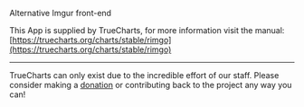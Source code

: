 Alternative Imgur front-end

This App is supplied by TrueCharts, for more information visit the manual: [https://truecharts.org/charts/stable/rimgo](https://truecharts.org/charts/stable/rimgo)

---

TrueCharts can only exist due to the incredible effort of our staff.
Please consider making a [donation](https://truecharts.org/sponsor) or contributing back to the project any way you can!
